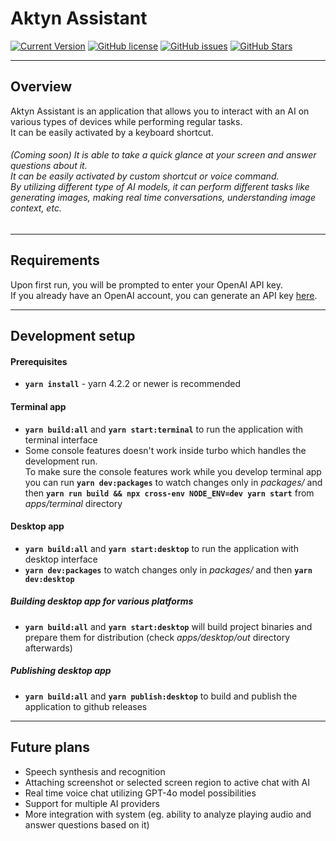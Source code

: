 # Aktyn Assistant

[![Current Version](https://img.shields.io/github/package-json/v/Aktyn/DesktopVoiceAssistant.svg)](https://github.com/Aktyn/DesktopVoiceAssistant)
[![GitHub license](https://img.shields.io/github/license/Aktyn/DesktopVoiceAssistant.svg)](https://github.com/Aktyn/DesktopVoiceAssistant/blob/master/LICENSE)
[![GitHub issues](https://img.shields.io/github/issues/Aktyn/DesktopVoiceAssistant.svg)](https://GitHub.com/Aktyn/DesktopVoiceAssistant/issues/)
[![GitHub Stars](https://img.shields.io/github/stars/Aktyn/DesktopVoiceAssistant.svg)](https://github.com/Aktyn/DesktopVoiceAssistant/stargazers)

---

## Overview

Aktyn Assistant is an application that allows you to interact with an AI on various types of devices while performing regular tasks.<br/>
It can be easily activated by a keyboard shortcut.

###### (Coming soon) It is able to take a quick glance at your screen and answer questions about it.<br />It can be easily activated by custom shortcut or voice command.<br />By utilizing different type of AI models, it can perform different tasks like generating images, making real time conversations, understanding image context, etc.

---

## Requirements

Upon first run, you will be prompted to enter your OpenAI API key.<br/>
If you already have an OpenAI account, you can generate an API key [here](https://platform.openai.com/account/api-keys).

---

## Development setup

#### Prerequisites

- **`yarn install`** - yarn 4.2.2 or newer is recommended

#### Terminal app

- **`yarn build:all`** and **`yarn start:terminal`** to run the application with terminal interface
- Some console features doesn't work inside turbo which handles the development run.<br />To make sure the console features work while you develop terminal app you can run **`yarn dev:packages`** to watch changes only in _packages/_ and then **`yarn run build && npx cross-env NODE_ENV=dev yarn start`** from _apps/terminal_ directory

#### Desktop app

- **`yarn build:all`** and **`yarn start:desktop`** to run the application with desktop interface
- **`yarn dev:packages`** to watch changes only in _packages/_ and then **`yarn dev:desktop`**

##### Building desktop app for various platforms

- **`yarn build:all`** and **`yarn start:desktop`** will build project binaries and prepare them for distribution (check _apps/desktop/out_ directory afterwards)

##### Publishing desktop app

- **`yarn build:all`** and **`yarn publish:desktop`** to build and publish the application to github releases

---

## Future plans

- Speech synthesis and recognition
- Attaching screenshot or selected screen region to active chat with AI
- Real time voice chat utilizing GPT-4o model possibilities
- Support for multiple AI providers
- More integration with system (eg. ability to analyze playing audio and answer questions based on it)
